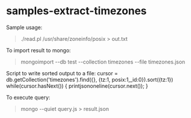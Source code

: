 # samples-extract-timezones
Sample usage: 
>./read.pl /usr/share/zoneinfo/posix > out.txt

To import result to mongo: 
> mongoimport --db test --collection timezones --file timezones.json

Script to write sorted output to a file:
cursor = db.getCollection('timezones').find({}, {tz:1, posix:1,_id:0}).sort({tz:1})
while(cursor.hasNext()) {
  printjsononeline(cursor.next());
}

To execute query: 
> mongo --quiet query.js > result.json

